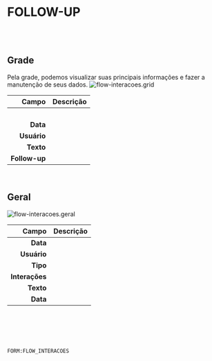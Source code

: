 # FOLLOW-UP
<br>
<br>

## Grade
Pela grade, podemos visualizar suas principais informações e fazer a manutenção de seus dados.
![flow-interacoes.grid](https://raw.githubusercontent.com/netforcews/docs-erp/master/geral/imagens/flow-interacoes.grid.png)

Campo | Descrição
--:|---
**&nbsp;** | 
**Data** | 
**Usuário** | 
**Texto** | 
**Follow-up** | 
<br>

## Geral
![flow-interacoes.geral](https://raw.githubusercontent.com/netforcews/docs-erp/master/geral/imagens/flow-interacoes.geral.png)

Campo | Descrição
--:|---
**Data** | 
**Usuário** | 
**Tipo** | 
**Interações** | 
**Texto** | 
**Data** | 
<br>
<br>
<br>
<br>

```FORM:FLOW_INTERACOES```
